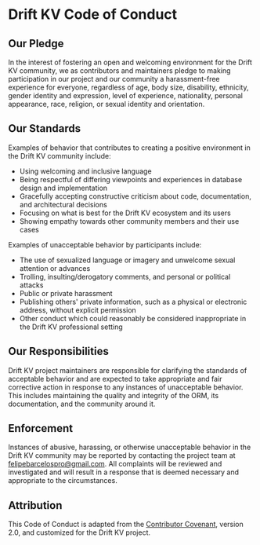 # Drift KV Code of Conduct

## Our Pledge

In the interest of fostering an open and welcoming environment for the Drift KV community, we as contributors and maintainers pledge to making participation in our project and our community a harassment-free experience for everyone, regardless of age, body size, disability, ethnicity, gender identity and expression, level of experience, nationality, personal appearance, race, religion, or sexual identity and orientation.

## Our Standards

Examples of behavior that contributes to creating a positive environment in the Drift KV community include:

- Using welcoming and inclusive language
- Being respectful of differing viewpoints and experiences in database design and implementation
- Gracefully accepting constructive criticism about code, documentation, and architectural decisions
- Focusing on what is best for the Drift KV ecosystem and its users
- Showing empathy towards other community members and their use cases

Examples of unacceptable behavior by participants include:

- The use of sexualized language or imagery and unwelcome sexual attention or advances
- Trolling, insulting/derogatory comments, and personal or political attacks
- Public or private harassment
- Publishing others' private information, such as a physical or electronic address, without explicit permission
- Other conduct which could reasonably be considered inappropriate in the Drift KV professional setting

## Our Responsibilities

Drift KV project maintainers are responsible for clarifying the standards of acceptable behavior and are expected to take appropriate and fair corrective action in response to any instances of unacceptable behavior. This includes maintaining the quality and integrity of the ORM, its documentation, and the community around it.

## Enforcement

Instances of abusive, harassing, or otherwise unacceptable behavior in the Drift KV community may be reported by contacting the project team at felipebarcelospro@gmail.com. All complaints will be reviewed and investigated and will result in a response that is deemed necessary and appropriate to the circumstances.

## Attribution

This Code of Conduct is adapted from the [Contributor Covenant](https://www.contributor-covenant.org), version 2.0, and customized for the Drift KV project.
